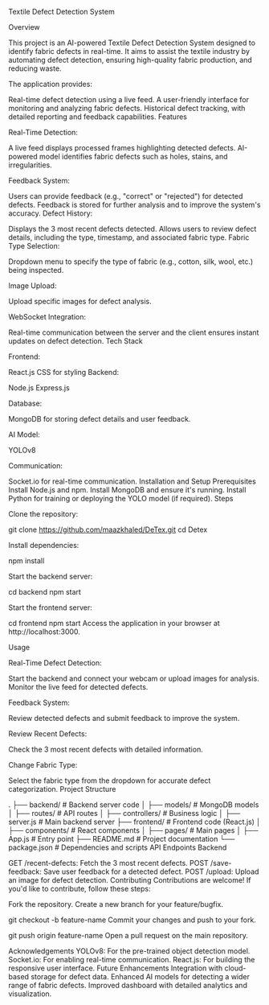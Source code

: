 Textile Defect Detection System

Overview

This project is an AI-powered Textile Defect Detection System designed to identify fabric defects in real-time. It aims to assist the textile industry by automating defect detection, ensuring high-quality fabric production, and reducing waste.

The application provides:

Real-time defect detection using a live feed.
A user-friendly interface for monitoring and analyzing fabric defects.
Historical defect tracking, with detailed reporting and feedback capabilities.
Features

Real-Time Detection:

A live feed displays processed frames highlighting detected defects.
AI-powered model identifies fabric defects such as holes, stains, and irregularities.

Feedback System:

Users can provide feedback (e.g., "correct" or "rejected") for detected defects.
Feedback is stored for further analysis and to improve the system's accuracy.
Defect History:

Displays the 3 most recent defects detected.
Allows users to review defect details, including the type, timestamp, and associated fabric type.
Fabric Type Selection:

Dropdown menu to specify the type of fabric (e.g., cotton, silk, wool, etc.) being inspected.

Image Upload:

Upload specific images for defect analysis.

WebSocket Integration:

Real-time communication between the server and the client ensures instant updates on defect detection.
Tech Stack

Frontend:

React.js
CSS for styling
Backend:

Node.js
Express.js

Database:

MongoDB for storing defect details and user feedback.

AI Model:

YOLOv8 

Communication:

Socket.io for real-time communication.
Installation and Setup
Prerequisites
Install Node.js and npm.
Install MongoDB and ensure it's running.
Install Python for training or deploying the YOLO model (if required).
Steps

Clone the repository:


git clone https://github.com/maazkhaled/DeTex.git
cd Detex

Install dependencies:


npm install

Start the backend server:


cd backend
npm start

Start the frontend server:


cd frontend
npm start
Access the application in your browser at http://localhost:3000.

Usage

Real-Time Defect Detection:

Start the backend and connect your webcam or upload images for analysis.
Monitor the live feed for detected defects.

Feedback System:

Review detected defects and submit feedback to improve the system.

Review Recent Defects:

Check the 3 most recent defects with detailed information.

Change Fabric Type:

Select the fabric type from the dropdown for accurate defect categorization.
Project Structure

.
├── backend/                 # Backend server code
│   ├── models/              # MongoDB models
│   ├── routes/              # API routes
│   ├── controllers/         # Business logic
│   ├── server.js            # Main backend server
├── frontend/                # Frontend code (React.js)
│   ├── components/          # React components
│   ├── pages/               # Main pages
│   ├── App.js               # Entry point
├── README.md                # Project documentation
└── package.json             # Dependencies and scripts
API Endpoints
Backend

GET /recent-defects: Fetch the 3 most recent defects.
POST /save-feedback: Save user feedback for a detected defect.
POST /upload: Upload an image for defect detection.
Contributing
Contributions are welcome! If you'd like to contribute, follow these steps:

Fork the repository.
Create a new branch for your feature/bugfix.


git checkout -b feature-name
Commit your changes and push to your fork.

git push origin feature-name
Open a pull request on the main repository.


Acknowledgements
YOLOv8: For the pre-trained object detection model.
Socket.io: For enabling real-time communication.
React.js: For building the responsive user interface.
Future Enhancements
Integration with cloud-based storage for defect data.
Enhanced AI models for detecting a wider range of fabric defects.
Improved dashboard with detailed analytics and visualization.
